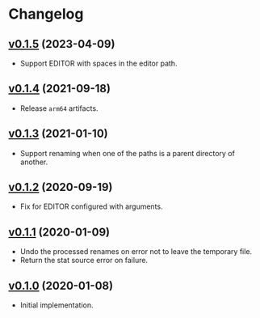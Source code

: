 # Changelog
## [v0.1.5](https://github.com/itchyny/mmv/compare/v0.1.4..v0.1.5) (2023-04-09)
* Support EDITOR with spaces in the editor path.

## [v0.1.4](https://github.com/itchyny/mmv/compare/v0.1.3..v0.1.4) (2021-09-18)
* Release `arm64` artifacts.

## [v0.1.3](https://github.com/itchyny/mmv/compare/v0.1.2..v0.1.3) (2021-01-10)
* Support renaming when one of the paths is a parent directory of another.

## [v0.1.2](https://github.com/itchyny/mmv/compare/v0.1.1..v0.1.2) (2020-09-19)
* Fix for EDITOR configured with arguments.

## [v0.1.1](https://github.com/itchyny/mmv/compare/v0.1.0..v0.1.1) (2020-01-09)
* Undo the processed renames on error not to leave the temporary file.
* Return the stat source error on failure.

## [v0.1.0](https://github.com/itchyny/mmv/compare/ac88fa9...v0.1.0) (2020-01-08)
* Initial implementation.
